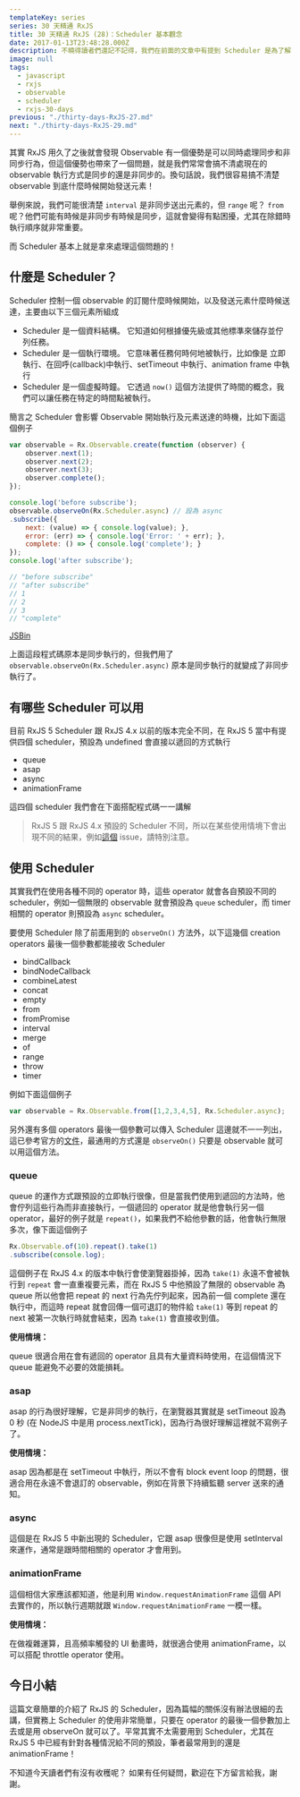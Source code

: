 ```yaml
---
templateKey: series
series: 30 天精通 RxJS
title: 30 天精通 RxJS (28)：Scheduler 基本觀念
date: 2017-01-13T23:48:28.000Z
description: 不曉得讀者們還記不記得，我們在前面的文章中有提到 Scheduler 是為了解決 RxJS 衍生的最後一個問題，而我們現在就在揭曉這個謎底。
image: null
tags:
  - javascript
  - rxjs
  - observable
  - scheduler
  - rxjs-30-days
previous: "./thirty-days-RxJS-27.md"
next: "./thirty-days-RxJS-29.md"
--- 
```


其實 RxJS 用久了之後就會發現 Observable 有一個優勢是可以同時處理同步和非同步行為，但這個優勢也帶來了一個問題，就是我們常常會搞不清處現在的 observable 執行方式是同步的還是非同步的。換句話說，我們很容易搞不清楚 observable 到底什麼時候開始發送元素！

舉例來說，我們可能很清楚 `interval` 是非同步送出元素的，但 `range` 呢？ `from` 呢？他們可能有時候是非同步有時候是同步，這就會變得有點困擾，尤其在除錯時執行順序就非常重要。

而 Scheduler 基本上就是拿來處理這個問題的！

## 什麼是 Scheduler？

Scheduler 控制一個 observable 的訂閱什麼時候開始，以及發送元素什麼時候送達，主要由以下三個元素所組成

- Scheduler 是一個資料結構。 它知道如何根據優先級或其他標準來儲存並佇列任務。
- Scheduler 是一個執行環境。 它意味著任務何時何地被執行，比如像是 立即執行、在回呼(callback)中執行、setTimeout 中執行、animation frame 中執行
- Scheduler 是一個虛擬時鐘。 它透過 `now()` 這個方法提供了時間的概念，我們可以讓任務在特定的時間點被執行。

簡言之 Scheduler 會影響 Observable 開始執行及元素送達的時機，比如下面這個例子

```javascript
var observable = Rx.Observable.create(function (observer) {
    observer.next(1);
    observer.next(2);
    observer.next(3);
    observer.complete();
});

console.log('before subscribe');
observable.observeOn(Rx.Scheduler.async) // 設為 async
.subscribe({
    next: (value) => { console.log(value); },
    error: (err) => { console.log('Error: ' + err); },
    complete: () => { console.log('complete'); }
});
console.log('after subscribe');

// "before subscribe"
// "after subscribe"
// 1
// 2
// 3
// "complete"
```
[JSBin](https://jsbin.com/sunekab/2/edit?js,console)

上面這段程式碼原本是同步執行的，但我們用了 `observable.observeOn(Rx.Scheduler.async)` 原本是同步執行的就變成了非同步執行了。

## 有哪些 Scheduler 可以用

目前 RxJS 5 Scheduler 跟 RxJS 4.x 以前的版本完全不同，在 RxJS 5 當中有提供四個 scheduler，預設為 undefined 會直接以遞回的方式執行

- queue
- asap
- async
- animationFrame

這四個 scheduler 我們會在下面搭配程式碼一一講解

> RxJS 5 跟 RxJS 4.x 預設的 Scheduler 不同，所以在某些使用情境下會出現不同的結果，例如[這個](https://github.com/ReactiveX/rxjs/issues/1994) issue，請特別注意。

## 使用 Scheduler

其實我們在使用各種不同的 operator 時，這些 operator 就會各自預設不同的 scheduler，例如一個無限的 observable 就會預設為 `queue` scheduler，而 timer 相關的 operator 則預設為 `async` scheduler。

要使用 Scheduler 除了前面用到的 `observeOn()` 方法外，以下這幾個 creation operators 最後一個參數都能接收 Scheduler

- bindCallback
- bindNodeCallback
- combineLatest
- concat
- empty
- from
- fromPromise
- interval
- merge
- of
- range
- throw
- timer

例如下面這個例子

```javascript
var observable = Rx.Observable.from([1,2,3,4,5], Rx.Scheduler.async);
```

另外還有多個 operators 最後一個參數可以傳入 Scheduler 這邊就不一一列出，這已參考官方的[文件](http://reactivex.io/rxjs/class/es6/Observable.js~Observable.html)，最通用的方式還是 `observeOn()` 只要是 observable 就可以用這個方法。

### queue

queue 的運作方式跟預設的立即執行很像，但是當我們使用到遞回的方法時，他會佇列這些行為而非直接執行，一個遞回的 operator 就是他會執行另一個 operator，最好的例子就是 `repeat()`，如果我們不給他參數的話，他會執行無限多次，像下面這個例子

```javascript
Rx.Observable.of(10).repeat().take(1)
.subscribe(console.log);
```

這個例子在 RxJS 4.x 的版本中執行會使瀏覽器掛掉，因為 `take(1)` 永遠不會被執行到 `repeat` 會一直重複要元素，而在 RxJS 5 中他預設了無限的 observable 為 queue 所以他會把 repeat 的 next 行為先佇列起來，因為前一個 complete 還在執行中，而這時 repeat 就會回傳一個可退訂的物件給 `take(1)` 等到 repeat 的 next 被第一次執行時就會結束，因為 `take(1)` 會直接收到值。

**使用情境：**

queue 很適合用在會有遞回的 operator 且具有大量資料時使用，在這個情況下 queue 能避免不必要的效能損耗。

### asap

asap 的行為很好理解，它是非同步的執行，在瀏覽器其實就是 setTimeout 設為 0 秒 (在 NodeJS 中是用 process.nextTick)，因為行為很好理解這裡就不寫例子了。

**使用情境：**

asap 因為都是在 setTimeout 中執行，所以不會有 block event loop 的問題，很適合用在永遠不會退訂的 observable，例如在背景下持續監聽 server 送來的通知。

### async

這個是在 RxJS 5 中新出現的 Scheduler，它跟 asap 很像但是使用 setInterval 來運作，通常是跟時間相關的 operator 才會用到。

### animationFrame

這個相信大家應該都知道，他是利用 `Window.requestAnimationFrame` 這個 API 去實作的，所以執行週期就跟 `Window.requestAnimationFrame` 一模一樣。

**使用情境：**

在做複雜運算，且高頻率觸發的 UI 動畫時，就很適合使用 animationFrame，以可以搭配 throttle operator 使用。

## 今日小結

這篇文章簡單的介紹了 RxJS 的 Scheduler，因為篇幅的關係沒有辦法很細的去講，但實務上 Scheduler 的使用非常簡單，只要在 operator 的最後一個參數加上去或是用 observeOn 就可以了。平常其實不太需要用到 Scheduler，尤其在 RxJS 5 中已經有針對各種情況給不同的預設，筆者最常用到的還是 animationFrame！

不知道今天讀者們有沒有收穫呢？ 如果有任何疑問，歡迎在下方留言給我，謝謝。
